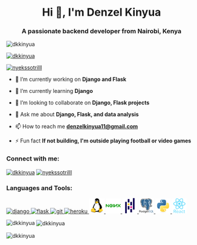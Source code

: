 <h1 align="center">Hi 👋, I'm Denzel Kinyua</h1>
<h3 align="center">A passionate backend developer from Nairobi, Kenya</h3>

<p align="left"> <img src="https://komarev.com/ghpvc/?username=dkkinyua&label=Profile%20views&color=0e75b6&style=flat" alt="dkkinyua" /> </p>

<p align="left"> <a href="https://github.com/ryo-ma/github-profile-trophy"><img src="https://github-profile-trophy.vercel.app/?username=dkkinyua" alt="dkkinyua" /></a> </p>

<p align="left"> <a href="https://twitter.com/nyekssotrilll" target="blank"><img src="https://img.shields.io/twitter/follow/nyekssotrilll?logo=twitter&style=for-the-badge" alt="nyekssotrilll" /></a> </p>

- 🔭 I’m currently working on **Django and Flask**

- 🌱 I’m currently learning **Django**

- 👯 I’m looking to collaborate on **Django, Flask projects**

- 💬 Ask me about **Django, Flask, and data analysis**

- 📫 How to reach me **denzelkinyua11@gmail.com**

- ⚡ Fun fact **If not building, I'm outside playing football or video games**

<h3 align="left">Connect with me:</h3>
<p align="left">
<a href="https://dev.to/dkkinyua" target="blank"><img align="center" src="https://raw.githubusercontent.com/rahuldkjain/github-profile-readme-generator/master/src/images/icons/Social/devto.svg" alt="dkkinyua" height="30" width="40" /></a>
<a href="https://twitter.com/nyekssotrilll" target="blank"><img align="center" src="https://raw.githubusercontent.com/rahuldkjain/github-profile-readme-generator/master/src/images/icons/Social/twitter.svg" alt="nyekssotrilll" height="30" width="40" /></a>
</p>

<h3 align="left">Languages and Tools:</h3>
<p align="left"> <a href="https://www.djangoproject.com/" target="_blank" rel="noreferrer"> <img src="https://cdn.worldvectorlogo.com/logos/django.svg" alt="django" width="40" height="40"/> </a> <a href="https://flask.palletsprojects.com/" target="_blank" rel="noreferrer"> <img src="https://www.vectorlogo.zone/logos/pocoo_flask/pocoo_flask-icon.svg" alt="flask" width="40" height="40"/> </a> <a href="https://git-scm.com/" target="_blank" rel="noreferrer"> <img src="https://www.vectorlogo.zone/logos/git-scm/git-scm-icon.svg" alt="git" width="40" height="40"/> </a> <a href="https://heroku.com" target="_blank" rel="noreferrer"> <img src="https://www.vectorlogo.zone/logos/heroku/heroku-icon.svg" alt="heroku" width="40" height="40"/> </a> <a href="https://www.linux.org/" target="_blank" rel="noreferrer"> <img src="https://raw.githubusercontent.com/devicons/devicon/master/icons/linux/linux-original.svg" alt="linux" width="40" height="40"/> </a> <a href="https://www.nginx.com" target="_blank" rel="noreferrer"> <img src="https://raw.githubusercontent.com/devicons/devicon/master/icons/nginx/nginx-original.svg" alt="nginx" width="40" height="40"/> </a> <a href="https://pandas.pydata.org/" target="_blank" rel="noreferrer"> <img src="https://raw.githubusercontent.com/devicons/devicon/2ae2a900d2f041da66e950e4d48052658d850630/icons/pandas/pandas-original.svg" alt="pandas" width="40" height="40"/> </a> <a href="https://www.postgresql.org" target="_blank" rel="noreferrer"> <img src="https://raw.githubusercontent.com/devicons/devicon/master/icons/postgresql/postgresql-original-wordmark.svg" alt="postgresql" width="40" height="40"/> </a> <a href="https://www.python.org" target="_blank" rel="noreferrer"> <img src="https://raw.githubusercontent.com/devicons/devicon/master/icons/python/python-original.svg" alt="python" width="40" height="40"/> </a> <a href="https://reactjs.org/" target="_blank" rel="noreferrer"> <img src="https://raw.githubusercontent.com/devicons/devicon/master/icons/react/react-original-wordmark.svg" alt="react" width="40" height="40"/> </a> </p>

<p><img align="left" src="https://github-readme-stats.vercel.app/api/top-langs?username=dkkinyua&show_icons=true&locale=en&layout=compact" alt="dkkinyua" /></p>

<p>&nbsp;<img align="center" src="https://github-readme-stats.vercel.app/api?username=dkkinyua&show_icons=true&locale=en" alt="dkkinyua" /></p>

<p><img align="center" src="https://github-readme-streak-stats.herokuapp.com/?user=dkkinyua&" alt="dkkinyua" /></p>
